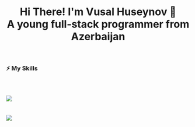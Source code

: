 <h1 align="center">Hi There! I'm Vusal Huseynov 🚀<br/>A young full-stack programmer from Azerbaijan</h1>

<br/>

<h3>⚡ My Skills<h3/>

<br/>

<p>
  <img src="https://skillicons.dev/icons?i=html,css,sass,bootstrap,tailwind,threejs,js,ts,cs,python,git,github,unity,vercel,nextjs,react,vite,firebase,nodejs,express,mongodb,figma,nginx" />
<p/>

<br/>

<a href="https://visitcount.itsvg.in">
  <img src="https://visitcount.itsvg.in/api?id=huseynovvusal&label=Profile%20Views&color=12&icon=5&pretty=true" />
</a>
